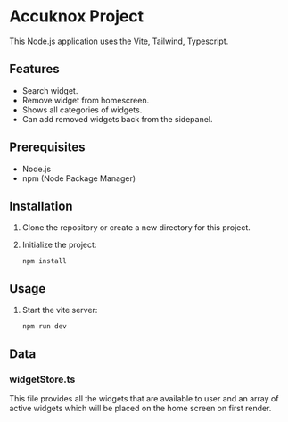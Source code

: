 # Accuknox Project

This Node.js application uses the Vite, Tailwind, Typescript.

## Features

- Search widget.
- Remove widget from homescreen.
- Shows all categories of widgets.
- Can add removed widgets back from the sidepanel.

## Prerequisites

- Node.js
- npm (Node Package Manager)

## Installation

1. Clone the repository or create a new directory for this project.

2. Initialize the project:
   ```
   npm install
   ```

## Usage

1. Start the vite server:
   ```
   npm run dev
   ```

## Data

### widgetStore.ts

This file provides all the widgets that are available to user and an array of active widgets which will be placed on the home screen on first render.
